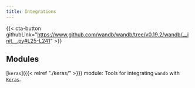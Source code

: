 ```yaml
---
title: Integrations
---
```

<!-- Insert buttons and diff -->

{{< cta-button githubLink="https://www.github.com/wandb/wandb/tree/v0.19.2/wandb/__init__.py#L25-L241" >}}


## Modules

[`keras`]({{< relref "./keras/" >}}) module: Tools for integrating `wandb` with [`Keras`](https://keras.io/).
